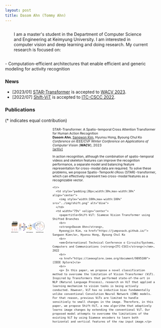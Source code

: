 ```yaml
---
layout: post
title: Dasom Ahn (Tommy Ahn) 
---
```


<p style='margin: 0.3in;'>
 I am a master's student in the Department of Computer Science and Engineering at Keimyung University.
 I am interested in computer vision and deep learning and doing research. My current research is focused on:
</p>
  - Computation-efficient architectures that enable efficient and generic modeling for activity recognition

### News

* [2023/01] <a href='https://arxiv.org/abs/2210.07503'>STAR-Transformer</a> is accepted to <a href='https://wacv2023.thecvf.com/'>WACV 2023</a>.
* [2022/07] <a href='https://ieeexplore.ieee.org/document/9895100'>Shift-ViT</a> is accepted to <a href='https://www.itc-cscc2022.org/'>ITC-CSCC 2022</a>.


### Publications
(* indicates equal contribution)


<table style="width:100%;border:0px;border-spacing:0px;border-collapse:separate;margin-right:auto;margin-left:auto;font-size:8pt;">
 <tbody>
    <tr>
      <td style="padding:20px;width:30%;max-width:30%" align="center">
        <img style="width:100%;max-width:100%" src="../img/star.png" alt="dise">
      </td>
      <td width="75%" valign="center">
        <papertitle>STAR-Transformer: A Spatio-temporal Cross Attention Transformer for Human Action Recognition
        <br>
        <strong>Dasom Ahn</strong>, 
        <a href="https://jumpsnack.github.io/"> Sangwon Kim</a>, Hyunsu Hong, Byoung Chul Ko
        <br>
        <em>Conference on IEEE/CVF Winter Conference on Applications of Computer Vision (<strong>WACV</strong>)</em>, 2023
        <br>
        <a href="https://arxiv.org/abs/2210.07503">[arXiv]</a>
        <br>
        <p> In action recognition, although the combination of spatio-temporal videos and skeleton features can improve the recognition performance, a separate model and balancing feature representation for cross-modal data are required. To solve these problems, we propose Spatio-TemporAl cRoss (STAR)-transformer, which can effectively represent two cross-modal features as a recognizable vector.</p>
      
    <tr>
      <td style="padding:20px;width:30%;max-width:30%" align="center">
        <img style="width:100%;max-width:100%" src="../img/shift.png" alt="dise">
      </td>
      <td width="75%" valign="center">
        <papertitle>Shift-ViT: Siamese Vision Transformer using Shifted Branches
        <br>
        <strong>Dasom Ahn</strong>, 
        Hyeongjin Kim, <a href="https://jumpsnack.github.io/"> Sangwon Kim</a>, Hyunsu Hong, Byoung Chul Ko
        <br>
        <em>International Technical Conference o Circuits/Systems, Computers and Communications (<strong>ITC-CSCC</strong>)</em>, 2022
        <br>
        <a href="https://ieeexplore.ieee.org/document/9895100">[IEEE Xplore]</a>
        <br>
        <p> In this paper, we propose a novel classification method to overcome the limitation of Vision Transformer (ViT). Inspired by Transformers that performed state-of-the-art in NLP (Natural Language Process), research on ViT that applied a learning mechanism to vision tasks is being actively conducted. However, ViT has no inductive bias fundamentally unlike conventional Convolution Neural Network (CNN) models. For that reason, previous ViTs are limited to handle sensitively to small changes in the image. Therefore, in this paper, we propose Shift-ViT, a new algorithm that adaptively learns image changes by extending the conventional ViT. Our proposed model attempts to overcome the limitations of the existing ViT by using Siamese encoders to learn both horizontal and vertical features of the raw input image.</p>
    
